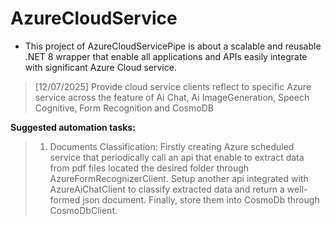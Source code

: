 # AzureCloudService

- This project of AzureCloudServicePipe is about a scalable and reusable .NET 8 wrapper that enable all applications and APIs easily integrate with significant Azure Cloud service.
  
> [12/07/2025] Provide cloud service clients reflect to specific Azure service across the feature of Ai Chat, Ai ImageGeneration, Speech Cognitive, Form Recognition and CosmoDB
> 

**Suggested automation tasks:** 
> 1) Documents Classification: Firstly creating Azure scheduled service that periodically call an api that enable to extract data from pdf files located the desired folder through AzureFormRecognizerClient. Setup another api integrated with AzureAiChatClient to classify extracted data and return a well-formed json document. Finally, store them into CosmoDb through CosmoDbClient.
